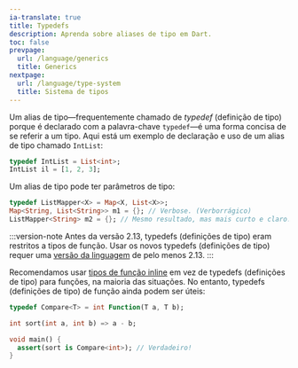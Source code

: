 ```yaml
---
ia-translate: true
title: Typedefs
description: Aprenda sobre aliases de tipo em Dart.
toc: false
prevpage:
  url: /language/generics
  title: Generics
nextpage:
  url: /language/type-system
  title: Sistema de tipos
---
```


<?code-excerpt replace="/ *\/\/\s+ignore_for_file:[^\n]+\n//g; /(^|\n) *\/\/\s+ignore:[^\n]+\n/$1/g; /(\n[^\n]+) *\/\/\s+ignore:[^\n]+\n/$1\n/g; / *\/\/\s+ignore:[^\n]+//g; /([A-Z]\w*)\d\b/$1/g"?>

Um alias de tipo—frequentemente chamado de _typedef_ (definição de tipo) porque
é declarado com a palavra-chave `typedef`—é
uma forma concisa de se referir a um tipo.
Aqui está um exemplo de declaração e uso de um alias de tipo chamado `IntList`:

<?code-excerpt "misc/lib/language_tour/typedefs/misc.dart (int-list)"?>
```dart
typedef IntList = List<int>;
IntList il = [1, 2, 3];
```

Um alias de tipo pode ter parâmetros de tipo:

<?code-excerpt "misc/lib/language_tour/typedefs/misc.dart (list-mapper)"?>
```dart
typedef ListMapper<X> = Map<X, List<X>>;
Map<String, List<String>> m1 = {}; // Verbose. (Verborrágico)
ListMapper<String> m2 = {}; // Mesmo resultado, mas mais curto e claro.
```

:::version-note
Antes da versão 2.13, typedefs (definições de tipo) eram restritos a tipos de função.
Usar os novos typedefs (definições de tipo) requer uma [versão da linguagem][language version] de pelo menos 2.13.
:::

Recomendamos usar [tipos de função inline][inline function types] em vez de typedefs (definições de tipo) para funções,
na maioria das situações.
No entanto, typedefs (definições de tipo) de função ainda podem ser úteis:

<?code-excerpt "misc/lib/language_tour/typedefs/misc.dart (compare)"?>
```dart
typedef Compare<T> = int Function(T a, T b);

int sort(int a, int b) => a - b;

void main() {
  assert(sort is Compare<int>); // Verdadeiro!
}
```

[language version]: /resources/language/evolution#language-versioning
[inline function types]: /effective-dart/design#prefer-inline-function-types-over-typedefs

